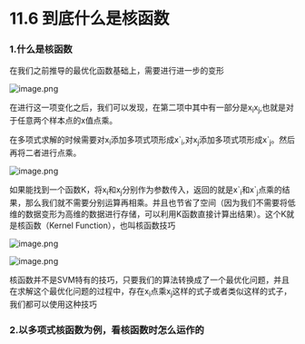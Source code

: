 # 11.6 到底什么是核函数

### 1.什么是核函数

在我们之前推导的最优化函数基础上，需要进行进一步的变形

![image.png](https://upload-images.jianshu.io/upload_images/7220971-84a5c5725579ab9c.png?imageMogr2/auto-orient/strip%7CimageView2/2/w/1240)

在进行这一项变化之后，我们可以发现，在第二项中其中有一部分是x<sub>i</sub>x<sub>j</sub>,也就是对于任意两个样本点的x值点乘。

在多项式求解的时候需要对x<sub>i</sub>添加多项式项形成x\`<sub>i</sub>,对x<sub>j</sub>添加多项式项形成x\`<sub>j</sub>。然后再将二者进行点乘。

![image.png](https://upload-images.jianshu.io/upload_images/7220971-720cccf8682a2044.png?imageMogr2/auto-orient/strip%7CimageView2/2/w/1240)


如果能找到一个函数K，将x<sub>i</sub>和x<sub>j</sub>分别作为参数传入，返回的就是x\`<sub>i</sub>和x\`<sub>j</sub>点乘的结果，那么我们就不需要分别运算再相乘。并且也节省了空间（因为我们不需要将低维的数据变形为高维的数据进行存储，可以利用K函数直接计算出结果）。这个K就是核函数（Kernel Function），也叫核函数技巧


![image.png](https://upload-images.jianshu.io/upload_images/7220971-0c646fe0367bab66.png?imageMogr2/auto-orient/strip%7CimageView2/2/w/1240)

![image.png](https://upload-images.jianshu.io/upload_images/7220971-277fe052b9b1cfcf.png?imageMogr2/auto-orient/strip%7CimageView2/2/w/1240)


核函数并不是SVM特有的技巧，只要我们的算法转换成了一个最优化问题，并且在求解这个最优化问题的过程中，存在x<sub>i</sub>点乘x<sub>j</sub>这样的式子或者类似这样的式子，我们都可以使用这种技巧


### 2.以多项式核函数为例，看核函数时怎么运作的